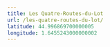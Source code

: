 ```yaml
---
title: Les Quatre-Routes-du-Lot
url: /les-quatre-routes-du-lot/
latitude: 44.996869700000005
longitude: 1.6455243000000002
---
```

